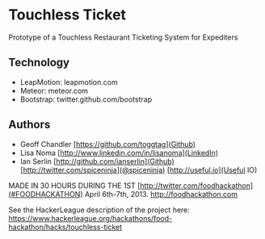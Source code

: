# Touchless Ticket

Prototype of a Touchless Restaurant Ticketing System for Expediters

## Technology
* LeapMotion: leapmotion.com
* Meteor: meteor.com
* Bootstrap: twitter.github.com/bootstrap

## Authors

* Geoff Chandler [https://github.com/toggtag](Github)
* Lisa Noma [http://www.linkedin.com/in/lisanoma](LinkedIn)
* Ian Serlin [http://github.com/ianserlin](Github) [http://twitter.com/spiceninja](@spiceninja) [http://useful.io](Useful IO)

MADE IN 30 HOURS DURING THE 1ST [http://twitter.com/foodhackathon](#FOODHACKATHON) April 6th-7th, 2013.
http://foodhackathon.com

See the HackerLeague description of the project here: https://www.hackerleague.org/hackathons/food-hackathon/hacks/touchless-ticket
